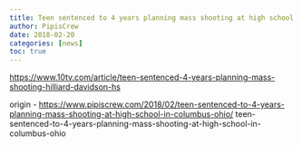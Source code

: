 ```yaml
---
title: Teen sentenced to 4 years planning mass shooting at high school in Columbus, Ohio
author: PipisCrew
date: 2018-02-20
categories: [news]
toc: true
---
```


https://www.10tv.com/article/teen-sentenced-4-years-planning-mass-shooting-hilliard-davidson-hs

origin - https://www.pipiscrew.com/2018/02/teen-sentenced-to-4-years-planning-mass-shooting-at-high-school-in-columbus-ohio/ teen-sentenced-to-4-years-planning-mass-shooting-at-high-school-in-columbus-ohio
